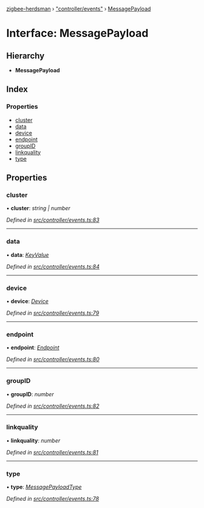 [zigbee-herdsman](../README.md) › ["controller/events"](../modules/_controller_events_.md) › [MessagePayload](_controller_events_.messagepayload.md)

# Interface: MessagePayload

## Hierarchy

* **MessagePayload**

## Index

### Properties

* [cluster](_controller_events_.messagepayload.md#cluster)
* [data](_controller_events_.messagepayload.md#data)
* [device](_controller_events_.messagepayload.md#device)
* [endpoint](_controller_events_.messagepayload.md#endpoint)
* [groupID](_controller_events_.messagepayload.md#groupid)
* [linkquality](_controller_events_.messagepayload.md#linkquality)
* [type](_controller_events_.messagepayload.md#type)

## Properties

###  cluster

• **cluster**: *string | number*

*Defined in [src/controller/events.ts:83](https://github.com/Koenkk/zigbee-herdsman/blob/master/src/src/controller/events.ts#L83)*

___

###  data

• **data**: *[KeyValue](_controller_tstype_.keyvalue.md)*

*Defined in [src/controller/events.ts:84](https://github.com/Koenkk/zigbee-herdsman/blob/master/src/src/controller/events.ts#L84)*

___

###  device

• **device**: *[Device](../classes/_controller_model_device_.device.md)*

*Defined in [src/controller/events.ts:79](https://github.com/Koenkk/zigbee-herdsman/blob/master/src/src/controller/events.ts#L79)*

___

###  endpoint

• **endpoint**: *[Endpoint](../classes/_controller_model_endpoint_.endpoint.md)*

*Defined in [src/controller/events.ts:80](https://github.com/Koenkk/zigbee-herdsman/blob/master/src/src/controller/events.ts#L80)*

___

###  groupID

• **groupID**: *number*

*Defined in [src/controller/events.ts:82](https://github.com/Koenkk/zigbee-herdsman/blob/master/src/src/controller/events.ts#L82)*

___

###  linkquality

• **linkquality**: *number*

*Defined in [src/controller/events.ts:81](https://github.com/Koenkk/zigbee-herdsman/blob/master/src/src/controller/events.ts#L81)*

___

###  type

• **type**: *[MessagePayloadType](../modules/_controller_events_.md#messagepayloadtype)*

*Defined in [src/controller/events.ts:78](https://github.com/Koenkk/zigbee-herdsman/blob/master/src/src/controller/events.ts#L78)*

